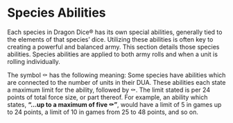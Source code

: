 # Species Abilities

Each species in Dragon Dice® has its own special abilities, generally tied to the elements of that species’ dice. Utilizing these abilities is often key to creating a powerful and balanced army. This section details those species abilities. Species abilities are applied to both army rolls and when a unit is rolling individually.

The symbol ⚰️ has the following meaning: Some species have abilities which are connected to the number of units in their DUA. These abilities each state a maximum limit for the ability, followed by ⚰️. The limit stated is per 24 points of total force size, or part thereof. For example, an ability which states, **“…up to a maximum of five ⚰️”**, would have a limit of 5 in games up to 24 points, a limit of 10 in games from 25 to 48 points, and so on.